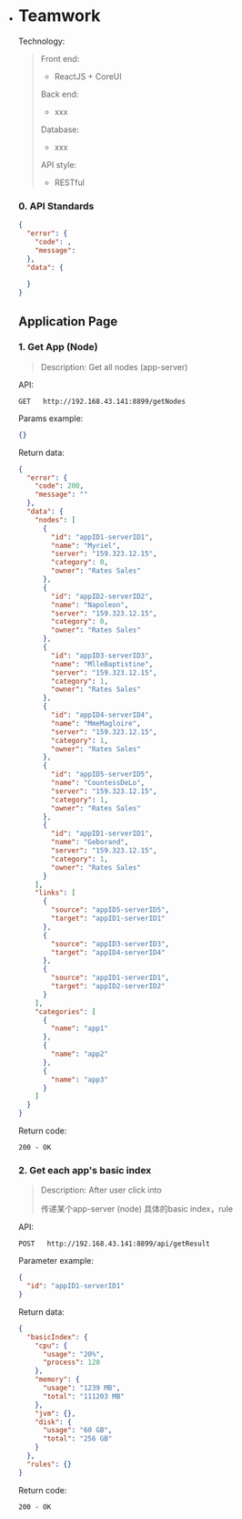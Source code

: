 - # Teamwork
  Technology:

  >Front end: 
  >
  >- ReactJS + CoreUI
  >
  >Back end:
  >
  >- xxx
  >
  >Database:
  >
  >- xxx
  >
  >API style:
  >
  >- RESTful

  ### 0. API Standards

  ```json
  {
    "error": {
      "code": ,
      "message": 
    },
    "data": {
      
    }
  }
  ```

  ## Application Page

  ### 1. Get App (Node)

  > Description: Get all nodes (app-server)

  API:

  ```son
  GET   http://192.168.43.141:8899/getNodes
  ```

  Params example:

  ```json
  {}
  ```

  Return data:

  ```json
  {
    "error": {
      "code": 200,
      "message": ""
    },
    "data": {
      "nodes": [
        {
          "id": "appID1-serverID1",
          "name": "Myriel",
          "server": "159.323.12.15",
          "category": 0,
          "owner": "Rates Sales"
        },
        {
          "id": "appID2-serverID2",
          "name": "Napoleon",
          "server": "159.323.12.15",
          "category": 0,
          "owner": "Rates Sales"
        },
        {
          "id": "appID3-serverID3",
          "name": "MlleBaptistine",
          "server": "159.323.12.15",
          "category": 1,
          "owner": "Rates Sales"
        },
        {
          "id": "appID4-serverID4",
          "name": "MmeMagloire",
          "server": "159.323.12.15",
          "category": 1,
          "owner": "Rates Sales"
        },
        {
          "id": "appID5-serverID5",
          "name": "CountessDeLo",
          "server": "159.323.12.15",
          "category": 1,
          "owner": "Rates Sales"
        },
        {
          "id": "appID1-serverID1",
          "name": "Geborand",
          "server": "159.323.12.15",
          "category": 1,
          "owner": "Rates Sales"
        }
      ],
      "links": [
        {
          "source": "appID5-serverID5",
          "target": "appID1-serverID1"
        },
        {
          "source": "appID3-serverID3",
          "target": "appID4-serverID4"
        },
        {
          "source": "appID1-serverID1",
          "target": "appID2-serverID2"
        }
      ],
      "categories": [
        {
          "name": "app1"
        },
        {
          "name": "app2"
        },
        {
          "name": "app3"
        }
      ]
    }
  }
  ```

  Return code:

  ```son
  200 - OK
  ```

  ### 2. Get each app's basic index

  > Description: After user click into
  >
  > 传递某个app-server (node) 具体的basic index，rule
  >

  API:

  ```son
  POST   http://192.168.43.141:8899/api/getResult
  ```

  Parameter example:

  ```json
  {
    "id": "appID1-serverID1"
  }
  ```

  Return data:

  ```json
  {
    "basicIndex": {
      "cpu": {
        "usage": "20%",
        "process": 120
      },
      "memory": {
        "usage": "1239 MB",
        "total": "111203 MB"
      },
      "jvm": {},
      "disk": {
        "usage": "60 GB",
        "total": "256 GB"
      }
    },
    "rules": {}
  }
  ```

  Return code:

  ```son
  200 - OK
  ```
